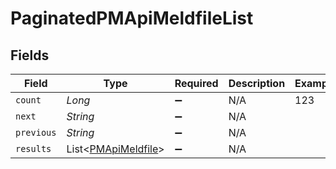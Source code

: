 # PaginatedPMApiMeldfileList


## Fields

| Field                                                       | Type                                                        | Required                                                    | Description                                                 | Example                                                     |
| ----------------------------------------------------------- | ----------------------------------------------------------- | ----------------------------------------------------------- | ----------------------------------------------------------- | ----------------------------------------------------------- |
| `count`                                                     | *Long*                                                      | :heavy_minus_sign:                                          | N/A                                                         | 123                                                         |
| `next`                                                      | *String*                                                    | :heavy_minus_sign:                                          | N/A                                                         |                                                             |
| `previous`                                                  | *String*                                                    | :heavy_minus_sign:                                          | N/A                                                         |                                                             |
| `results`                                                   | List<[PMApiMeldfile](../../models/shared/PMApiMeldfile.md)> | :heavy_minus_sign:                                          | N/A                                                         |                                                             |